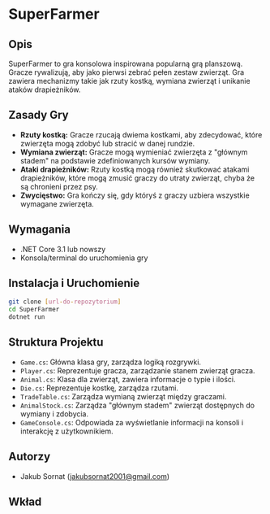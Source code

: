 # SuperFarmer

## Opis
SuperFarmer to gra konsolowa inspirowana popularną grą planszową. Gracze rywalizują, aby jako pierwsi zebrać pełen zestaw zwierząt. Gra zawiera mechanizmy takie jak rzuty kostką, wymiana zwierząt i unikanie ataków drapieżników.

## Zasady Gry
- **Rzuty kostką:** Gracze rzucają dwiema kostkami, aby zdecydować, które zwierzęta mogą zdobyć lub stracić w danej rundzie.
- **Wymiana zwierząt:** Gracze mogą wymieniać zwierzęta  z "głównym stadem" na podstawie zdefiniowanych kursów wymiany.
- **Ataki drapieżników:** Rzuty kostką mogą również skutkować atakami drapieżników, które mogą zmusić graczy do utraty zwierząt, chyba że są chronieni przez psy.
- **Zwycięstwo:** Gra kończy się, gdy któryś z graczy uzbiera wszystkie wymagane zwierzęta.

## Wymagania
- .NET Core 3.1 lub nowszy
- Konsola/terminal do uruchomienia gry

## Instalacja i Uruchomienie
```bash
git clone [url-do-repozytorium]
cd SuperFarmer
dotnet run
```

## Struktura Projektu
- `Game.cs`: Główna klasa gry, zarządza logiką rozgrywki.
- `Player.cs`: Reprezentuje gracza, zarządzanie stanem zwierząt gracza.
- `Animal.cs`: Klasa dla zwierząt, zawiera informacje o typie i ilości.
- `Die.cs`: Reprezentuje kostkę, zarządza rzutami.
- `TradeTable.cs`: Zarządza wymianą zwierząt między graczami.
- `AnimalStock.cs`: Zarządza "głównym stadem" zwierząt dostępnych do wymiany i zdobycia.
- `GameConsole.cs`: Odpowiada za wyświetlanie informacji na konsoli i interakcję z użytkownikiem.

## Autorzy
- Jakub Sornat (jakubsornat2001@gmail.com)

## Wkład
